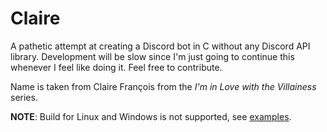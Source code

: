 # Claire
A pathetic attempt at creating a Discord bot in C without any Discord API library.
Development will be slow since I'm just going to continue this whenever I feel like doing it.
Feel free to contribute.

Name is taken from Claire François from the _I'm in Love with the Villainess_ series.

**NOTE**: Build for Linux and Windows is not supported, see [examples](https://github.com/Smintfy/claire/blob/main/rebuild.c/).
